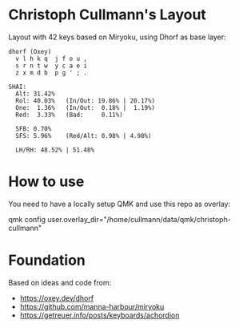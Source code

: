 # Christoph Cullmann's Layout

Layout with 42 keys based on Miryoku, using Dhorf as base layer:

    dhorf (Oxey)
      v l h k q  j f o u ,
      s r n t w  y c a e i
      z x m d b  p g ' ; .

    SHAI:
      Alt: 31.42%
      Rol: 40.03%   (In/Out: 19.86% | 20.17%)
      One:  1.36%   (In/Out:  0.18% |  1.19%)
      Red:  3.33%   (Bad:     0.11%)

      SFB: 0.70%
      SFS: 5.96%    (Red/Alt: 0.98% | 4.98%)

      LH/RH: 48.52% | 51.48%

# How to use

You need to have a locally setup QMK and use this repo as overlay:

 qmk config user.overlay_dir="/home/cullmann/data/qmk/christoph-cullmann"

# Foundation

Based on ideas and code from:

- https://oxey.dev/dhorf
- https://github.com/manna-harbour/miryoku
- https://getreuer.info/posts/keyboards/achordion
